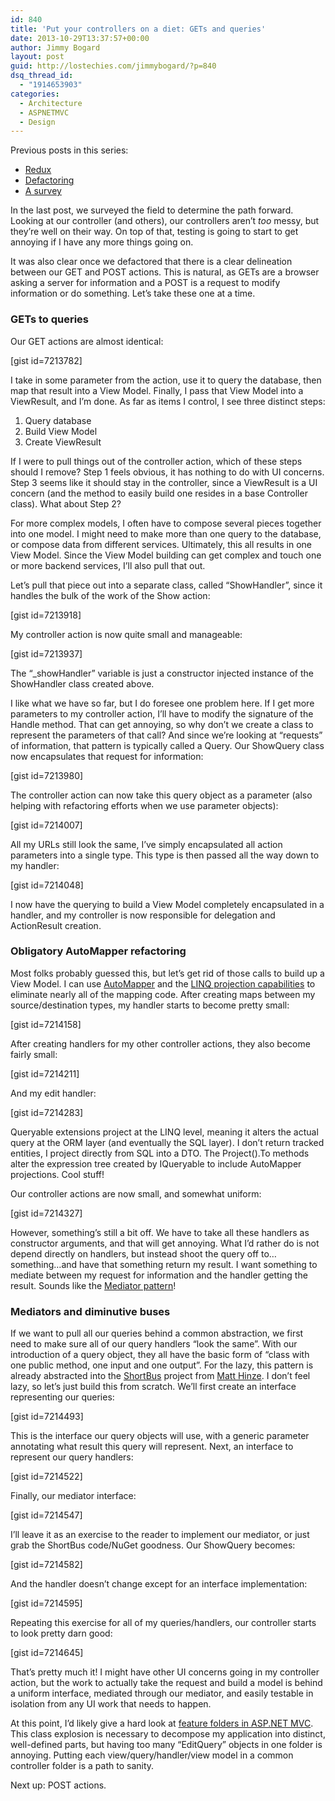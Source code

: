 ```yaml
---
id: 840
title: 'Put your controllers on a diet: GETs and queries'
date: 2013-10-29T13:37:57+00:00
author: Jimmy Bogard
layout: post
guid: http://lostechies.com/jimmybogard/?p=840
dsq_thread_id:
  - "1914653903"
categories:
  - Architecture
  - ASPNETMVC
  - Design
---
```

Previous posts in this series:

  * [Redux](http://lostechies.com/jimmybogard/2013/10/10/put-your-controllers-on-a-diet-redux/)
  * [Defactoring](http://lostechies.com/jimmybogard/2013/10/22/put-your-controllers-on-a-diet-defactoring/)
  * [A survey](http://lostechies.com/jimmybogard/2013/10/23/put-your-controllers-on-a-diet-a-survey/)

In the last post, we surveyed the field to determine the path forward. Looking at our controller (and others), our controllers aren’t _too_ messy, but they’re well on their way. On top of that, testing is going to start to get annoying if I have any more things going on.

It was also clear once we defactored that there is a clear delineation between our GET and POST actions. This is natural, as GETs are a browser asking a server for information and a POST is a request to modify information or do something. Let’s take these one at a time.

### GETs to queries

Our GET actions are almost identical:

[gist id=7213782]

I take in some parameter from the action, use it to query the database, then map that result into a View Model. Finally, I pass that View Model into a ViewResult, and I’m done. As far as items I control, I see three distinct steps:

  1. Query database
  2. Build View Model
  3. Create ViewResult

If I were to pull things out of the controller action, which of these steps should I remove? Step 1 feels obvious, it has nothing to do with UI concerns. Step 3 seems like it should stay in the controller, since a ViewResult is a UI concern (and the method to easily build one resides in a base Controller class). What about Step 2?

For more complex models, I often have to compose several pieces together into one model. I might need to make more than one query to the database, or compose data from different services. Ultimately, this all results in one View Model. Since the View Model building can get complex and touch one or more backend services, I’ll also pull that out.

Let’s pull that piece out into a separate class, called “ShowHandler”, since it handles the bulk of the work of the Show action:

[gist id=7213918]

My controller action is now quite small and manageable:

[gist id=7213937]

The “_showHandler” variable is just a constructor injected instance of the ShowHandler class created above.

I like what we have so far, but I do foresee one problem here. If I get more parameters to my controller action, I’ll have to modify the signature of the Handle method. That can get annoying, so why don’t we create a class to represent the parameters of that call? And since we’re looking at “requests” of information, that pattern is typically called a Query. Our ShowQuery class now encapsulates that request for information:

[gist id=7213980]

The controller action can now take this query object as a parameter (also helping with refactoring efforts when we use parameter objects):

[gist id=7214007]

All my URLs still look the same, I’ve simply encapsulated all action parameters into a single type. This type is then passed all the way down to my handler:

[gist id=7214048]

I now have the querying to build a View Model completely encapsulated in a handler, and my controller is now responsible for delegation and ActionResult creation.

### Obligatory AutoMapper refactoring

Most folks probably guessed this, but let’s get rid of those calls to build up a View Model. I can use [AutoMapper](http://automapper.org/) and the [LINQ projection capabilities](https://github.com/AutoMapper/AutoMapper/wiki/Queryable-Extensions) to eliminate nearly all of the mapping code. After creating maps between my source/destination types, my handler starts to become pretty small:

[gist id=7214158]

After creating handlers for my other controller actions, they also become fairly small:

[gist id=7214211]

And my edit handler:

[gist id=7214283]

Queryable extensions project at the LINQ level, meaning it alters the actual query at the ORM layer (and eventually the SQL layer). I don’t return tracked entities, I project directly from SQL into a DTO. The Project().To<Foo> methods alter the expression tree created by IQueryable to include AutoMapper projections. Cool stuff!

Our controller actions are now small, and somewhat uniform:

[gist id=7214327]

However, something’s still a bit off. We have to take all these handlers as constructor arguments, and that will get annoying. What I’d rather do is not depend directly on handlers, but instead shoot the query off to…something…and have that something return my result. I want something to mediate between my request for information and the handler getting the result. Sounds like the [Mediator pattern](http://www.oodesign.com/mediator-pattern.html)!

### Mediators and diminutive buses

If we want to pull all our queries behind a common abstraction, we first need to make sure all of our query handlers “look the same”. With our introduction of a query object, they all have the basic form of “class with one public method, one input and one output”. For the lazy, this pattern is already abstracted into the [ShortBus](https://github.com/mhinze/ShortBus) project from [Matt Hinze](http://lostechies.com/matthinze/). I don’t feel lazy, so let’s just build this from scratch. We’ll first create an interface representing our queries:

[gist id=7214493]

This is the interface our query objects will use, with a generic parameter annotating what result this query will represent. Next, an interface to represent our query handlers:

[gist id=7214522]

Finally, our mediator interface:

[gist id=7214547]

I’ll leave it as an exercise to the reader to implement our mediator, or just grab the ShortBus code/NuGet goodness. Our ShowQuery becomes:

[gist id=7214582]

And the handler doesn’t change except for an interface implementation:

[gist id=7214595]

Repeating this exercise for all of my queries/handlers, our controller starts to look pretty darn good:

[gist id=7214645]

That’s pretty much it! I might have other UI concerns going in my controller action, but the work to actually take the request and build a model is behind a uniform interface, mediated through our mediator, and easily testable in isolation from any UI work that needs to happen.

At this point, I’d likely give a hard look at [feature folders in ASP.NET MVC](http://timgthomas.com/2013/10/feature-folders-in-asp-net-mvc/). This class explosion is necessary to decompose my application into distinct, well-defined parts, but having too many “EditQuery” objects in one folder is annoying. Putting each view/query/handler/view model in a common controller folder is a path to sanity.

Next up: POST actions.